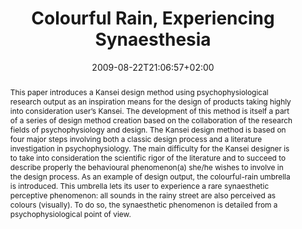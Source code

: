 ---
slug: colourful-rain-experiencing-synaesthesia
title: "Colourful Rain, Experiencing Synaesthesia"
layout: publi
searchFilter: Publication
searchWeight: 8
publitype: inproceedings
subsection: conference
institution:
    heig: 1
    logo: Chiba
    short: 'Chiba U.'
    name: "Chiba University"
    web: "https://www.chiba-u.ac.jp/"
perceiving-the-invisible: true
date: 2009-08-22T21:06:57+02:00
shortConf: "DPPI 2009"
citation:
    authors:
        1: ["Levy", "Pierre", "P."]
        2: ["Kim", "Dahyun", "D."]
        3: ["Tsai", "Tung Jen", "T.J."]
        4: ["Lee", "SungHee", "S.H."]
        5: ["Yamanaka", "Toshimasa", "T."]
    year: 2009
    title: "Colourful Rain – Experiencing Synaesthesia"
    proceedings: "the Proceedings of International Conference on Designing Pleasurable Products and Interfaces - DPPI09"
    firstpage: "online"
    publisher: ["", "Compiègne, France"]
reference: "Lévy, P., Kim, D., Tsai, T.J., Lee, S.H., & Yamanaka, T. (2009). Colourful Rain – Experiencing Synaesthesia. the Proceedings of International Conference on Designing Pleasurable Products and Interfaces - DPPI09. Compiègne, France."
abstract: "This paper introduces a Kansei design method using psychophysiological research output as an inspiration means for the design of products taking highly into consideration user’s Kansei. The development of this method is itself a part of a series of design method creation based on the collaboration of the research fields of psychophysiology and design. The Kansei design method is based on four major steps involving both a classic design process and a literature investigation in psychophysiology. The main difficulty for the Kansei designer is to take into consideration the scientific rigor of the literature and to succeed to describe properly the behavioural phenomenon(a) she/he wishes to involve in the design process. As an example of design output, the colourful-rain umbrella is introduced. This umbrella lets its user to experience a rare synaesthetic perceptive phenomenon: all sounds in the rainy street are also perceived as colours (visually). To do so, the synaesthetic phenomenon is detailed from a psychophysiological point of view."
link:
    1: ["paper", "paper", "https://1drv.ms/b/s!AnQx_v88q65Qv4U2hF0NTjQI7Jt5kA?e=VMrnSm"]
---